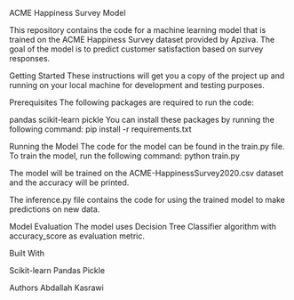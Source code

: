 ACME Happiness Survey Model

This repository contains the code for a machine learning model that is trained on the ACME Happiness Survey dataset provided by Apziva. The goal of the model is to predict customer satisfaction based on survey responses.

Getting Started
These instructions will get you a copy of the project up and running on your local machine for development and testing purposes.

Prerequisites
The following packages are required to run the code:

pandas
scikit-learn
pickle
You can install these packages by running the following command:
pip install -r requirements.txt

Running the Model
The code for the model can be found in the train.py file. To train the model, run the following command:
python train.py

The model will be trained on the ACME-HappinessSurvey2020.csv dataset and the accuracy will be printed.

The inference.py file contains the code for using the trained model to make predictions on new data.

Model Evaluation
The model uses Decision Tree Classifier algorithm with accuracy_score as evaluation metric.

Built With

Scikit-learn
Pandas
Pickle

Authors
Abdallah Kasrawi 
